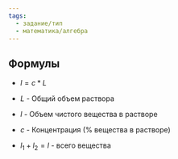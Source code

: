 ```yaml
---
tags:
  - задание/тип
  - математика/алгебра
---
```

## Формулы

- $l = c * L$
- $L$ - Общий объем раствора
- $l$ - Объем чистого вещества в растворе
- $c$ - Концентрация (% вещества в растворе)

- $l_1 + l_2 = l$ - всего вещества